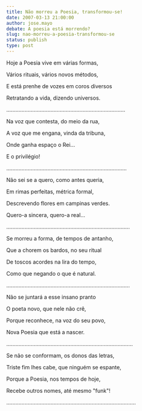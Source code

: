 ```yaml
---
title: Não morreu a Poesia, transformou-se!
date: 2007-03-13 21:00:00
author: jose.mayo
debate: A poesia está morrendo?
slug: nao-morreu-a-poesia-transformou-se
status: publish 
type: post
---
```


  

Hoje a Poesia vive em várias formas,   

Vários rituais, vários novos métodos,   

E está prenhe de vozes em coros diversos  

Retratando a vida, dizendo universos.  

..............................................................................  

Na voz que contesta, do meio da rua,  

A voz que me engana, vinda da tribuna,  

Onde ganha espaço o Rei...  

E o privilégio!  

...............................................................................  

Não sei se a quero, como antes queria,  

Em rimas perfeitas, métrica formal,  

Descrevendo flores em campinas verdes.  

Quero-a sincera, quero-a real...  

.................................................................................  

Se morreu a forma, de tempos de antanho,  

Que a chorem os bardos, no seu ritual  

De toscos acordes na lira do tempo,  

Como que negando o que é natural.  

.................................................................................  

Não se juntará a esse insano pranto  

O poeta novo, que nele não crê,  

Porque reconhece, na voz do seu povo,  

Nova Poesia que está a nascer.  

...................................................................................  

Se não se conformam, os donos das letras,  

Triste fim lhes cabe, que ninguém se espante,  

Porque a Poesia, nos tempos de hoje,  

Recebe outros nomes, até mesmo "funk"!  

.....................................................................................
